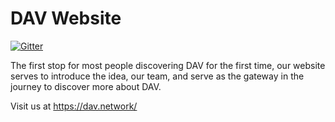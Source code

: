 # DAV Website
[![Gitter](https://img.shields.io/gitter/room/DAVFoundation/DAV-Contributors.svg?style=flat-square)](https://gitter.im/DAVFoundation/DAV-Contributors)

The first stop for most people discovering DAV for the first time, our website serves to introduce the idea, our team, and serve as the gateway in the journey to discover more about DAV.

Visit us at https://dav.network/
